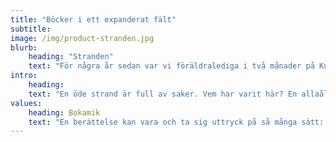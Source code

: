 ```yaml
---
title: "Böcker i ett expanderat fält"
subtitle: 
image: /img/product-stranden.jpg
blurb:
    heading: "Stranden"
    text: "För några år sedan var vi föräldralediga i två månader på Kuba. Många dagar tillbringades på en vacker, rätt öde och samtidigt ganska nedskräpad strand. Då föddes idén till en barnbok. Sen gick åren och annat i livet kom emellan men förra året fick vi ett stipendium på Elin Wägners Lilla Björka i Småland och då tog vi tag i projektet på nytt. Det har nu resulterat i boken Stranden och en utställning under Bergveckan i Småland i 1- 11 juli 2022. Utställningen består av barnboken (eller allåldersboken) Stranden, illustrationer, ljusprojektion och keramik i Galleri Sörenskog – en fantastisk lada ett stenkast från Elin Wägners hem. Varmt välkomna dit!"
intro:
    heading: 
    text: "En öde strand är full av saker. Vem har varit här? En allaåldersbok av Jenny Bjarnar och Love Antell. Skicka ett mail med ditt namn och adress till order@bokamik.se så skickar vi ett exemplar av boken med pappersfaktura. Pris: 179:- inklusive frakt."
values:
    heading: Bokamik
    text: "En berättelse kan vara och ta sig uttryck på så många sätt: i text, i bild, i ljud, i fysisk form som skulptur eller som ljusprojektioner. Det handlar om våra och naturens avtryck, det som finns och funnits och det som kommer sen..."
---
```


